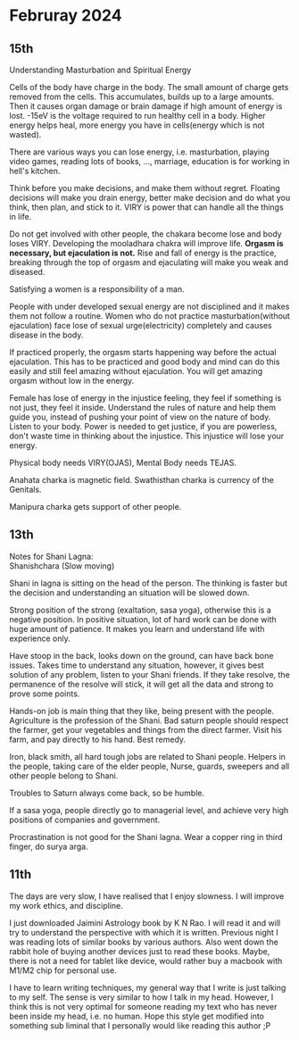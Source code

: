 
# Februray 2024

## 15th

Understanding Masturbation and Spiritual Energy

Cells of the body have charge in the body. The small amount of charge gets removed from the cells. This accumulates, builds up to a large amounts. Then it causes organ damage or brain damage if high amount of energy is lost. -15eV is the voltage required to run healthy cell in a body. Higher energy helps heal, more energy you have in cells(energy which is not wasted).

There are various ways you can lose energy, i.e. masturbation, playing video games, reading lots of books, ..., marriage, education is for working in hell's kitchen.

Think before you make decisions, and make them without regret. Floating decisions will make you drain energy, better make decision and do what you think, then plan, and stick to it. VIRY is power that can handle all the things in life.

Do not get involved with other people, the chakara become lose and body loses VIRY. Developing the mooladhara chakra will improve life. **Orgasm is necessary, but ejaculation is not.** Rise and fall of energy is the practice, breaking through the top of orgasm and ejaculating will make you weak and diseased.

Satisfying a women is a responsibility of a man. 

People with under developed sexual energy are not disciplined and it makes them not follow a routine. Women who do not practice masturbation(without ejaculation) face lose of sexual urge(electricity) completely and causes disease in the body.

If practiced properly, the orgasm starts happening way before the actual ejaculation. This has to be practiced and good body and mind can do this easily and still feel amazing without ejaculation. You will get amazing orgasm without low in the energy.

Female has lose of energy in the injustice feeling, they feel if something is not just, they feel it inside. Understand the rules of nature and help them guide you, instead of pushing your point of view on the nature of body. Listen to your body.
Power is needed to get justice, if you are powerless, don't waste time in thinking about the injustice. This injustice will lose your energy.

Physical body needs VIRY(OJAS), Mental Body needs TEJAS.

Anahata charka is magnetic field. Swathisthan charka is currency of the Genitals.

Manipura charka gets support of other people.



## 13th

Notes for Shani Lagna:  
Shanishchara (Slow moving)

Shani in lagna is sitting on the head of the person. The thinking is faster but the decision and understanding an situation will be slowed down.

Strong position of the strong (exaltation, sasa yoga), otherwise this is a negative position.
In positive situation, lot of hard work can be done with huge amount of patience. It makes you learn and understand life with experience only.

Have stoop in the back, looks down on the ground, can have back bone issues.
Takes time to understand any situation, however, it gives best solution of any problem, listen to your Shani friends. If they take resolve, the permanence of the resolve will stick, it will get all the data and strong to prove some points.

Hands-on job is main thing that they like, being present with the people. Agriculture is the profession of the Shani. Bad saturn people should respect the farmer, get your vegetables and things from the direct farmer. Visit his farm, and pay directly to his hand. Best remedy.

Iron, black smith, all hard tough jobs are related to Shani people.  Helpers in the people, taking care of the elder people, Nurse, guards, sweepers and all other people belong to Shani.

Troubles to Saturn always come back, so be humble.

If a sasa yoga, people directly go to managerial level, and achieve very high positions of companies and government.

Procrastination is not good for the Shani lagna. Wear a copper ring in third finger, do surya arga.



## 11th

The days are very slow, I have realised that I enjoy slowness. I will improve my work ethics, and discipline.

I just downloaded Jaimini Astrology book by K N Rao. I will read it and will try to understand the perspective with which it is written. Previous night I was reading lots of similar books by various authors. Also went down the rabbit hole of buying another devices just to read these books. Maybe, there is not a need for tablet like device, would rather buy a macbook with M1/M2 chip for personal use.

I have to learn writing techniques, my general way that I write is just talking to my self. The sense is very similar to how I talk in my head. However, I think this is not very optimal for someone reading my text who has never been inside my head, i.e. no human. Hope this style get modified into something sub liminal that I personally would like reading this author ;P
